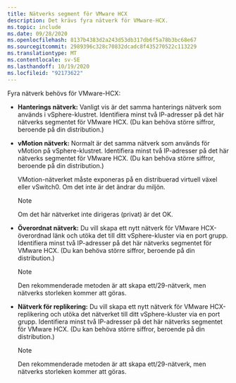 ```yaml
---
title: Nätverks segment för VMware HCX
description: Det krävs fyra nätverk för VMware-HCX.
ms.topic: include
ms.date: 09/28/2020
ms.openlocfilehash: 8137b4383d2a243d53db317db6f5a78b3bc68e67
ms.sourcegitcommit: 2989396c328c70832dcadc8f435270522c113229
ms.translationtype: MT
ms.contentlocale: sv-SE
ms.lasthandoff: 10/19/2020
ms.locfileid: "92173622"
---
```

<!-- Used in avs-production-ready-deployment.md and tutorial-deploy-vmware-hcx.md -->

Fyra nätverk behövs för VMware-HCX:

- **Hanterings nätverk:** Vanligt vis är det samma hanterings nätverk som används i vSphere-klustret. Identifiera minst två IP-adresser på det här nätverks segmentet för VMware HCX. (Du kan behöva större siffror, beroende på din distribution.)

- **vMotion nätverk:** Normalt är det samma nätverk som används för vMotion på vSphere-klustret.  Identifiera minst två IP-adresser på det här nätverks segmentet för VMware HCX. (Du kan behöva större siffror, beroende på din distribution.)  

   VMotion-nätverket måste exponeras på en distribuerad virtuell växel eller vSwitch0. Om det inte är det ändrar du miljön.

   > [!NOTE]
   > Om det här nätverket inte dirigeras (privat) är det OK.

- **Överordnat nätverk:** Du vill skapa ett nytt nätverk för VMware HCX-överordnad länk och utöka det till ditt vSphere-kluster via en port grupp. Identifiera minst två IP-adresser på det här nätverks segmentet för VMware HCX. (Du kan behöva större siffror, beroende på din distribution.)  

   > [!NOTE]
   > Den rekommenderade metoden är att skapa ett/29-nätverk, men nätverks storleken kommer att göras.

- **Nätverk för replikering:** Du vill skapa ett nytt nätverk för VMware HCX-replikering och utöka det nätverket till ditt vSphere-kluster via en port grupp. Identifiera minst två IP-adresser på det här nätverks segmentet för VMware HCX. (Du kan behöva större siffror, beroende på din distribution.)

   > [!NOTE]
   > Den rekommenderade metoden är att skapa ett/29-nätverk, men nätverks storleken kommer att göras.
